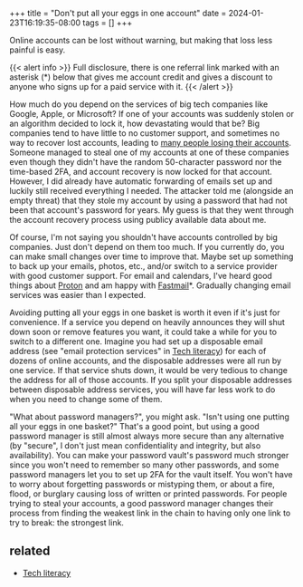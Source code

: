 +++
title = "Don't put all your eggs in one account"
date = 2024-01-23T16:19:35-08:00
tags = []
+++

Online accounts can be lost without warning, but making that loss less painful is easy.

{{< alert info >}}
Full disclosure, there is one referral link marked with an asterisk (*) below that gives me account credit and gives a discount to anyone who signs up for a paid service with it.
{{< /alert >}}

How much do you depend on the services of big tech companies like Google, Apple, or Microsoft? If one of your accounts was suddenly stolen or an algorithm decided to lock it, how devastating would that be? Big companies tend to have little to no customer support, and sometimes no way to recover lost accounts, leading to [many people losing their accounts](https://news.ycombinator.com/item?id=34581090). Someone managed to steal one of my accounts at one of these companies even though they didn't have the random 50-character password nor the time-based 2FA, and account recovery is now locked for that account. However, I did already have automatic forwarding of emails set up and luckily still received everything I needed. The attacker told me (alongside an empty threat) that they stole my account by using a password that had not been that account's password for years. My guess is that they went through the account recovery process using publicy available data about me.

Of course, I'm not saying you shouldn't have accounts controlled by big companies. Just don't depend on them too much. If you currently do, you can make small changes over time to improve that. Maybe set up something to back up your emails, photos, etc., and/or switch to a service provider with good customer support. For email and calendars, I've heard good things about [Proton](https://proton.me/) and am happy with [Fastmail](https://ref.fm/u29356328)*. Gradually changing email services was easier than I expected.

Avoiding putting all your eggs in one basket is worth it even if it's just for convenience. If a service you depend on heavily announces they will shut down soon or remove features you want, it could take a while for you to switch to a different one. Imagine you had set up a disposable email address (see "email protection services" in [Tech literacy](/posts/tech-literacy)) for each of dozens of online accounts, and the disposable addresses were all run by one service. If that service shuts down, it would be very tedious to change the address for all of those accounts. If you split your disposable addresses between disposable address services, you will have far less work to do when you need to change some of them.

"What about password managers?", you might ask. "Isn't using one putting all your eggs in one basket?" That's a good point, but using a good password manager is still almost always more secure than any alternative (by "secure", I don't just mean confidentiality and integrity, but also availability). You can make your password vault's password much stronger since you won't need to remember so many other passwords, and some password managers let you to set up 2FA for the vault itself. You won't have to worry about forgetting passwords or mistyping them, or about a fire, flood, or burglary causing loss of written or printed passwords. For people trying to steal your accounts, a good password manager changes their process from finding the weakest link in the chain to having only one link to try to break: the strongest link.

## related

* [Tech literacy](/posts/tech-literacy)
